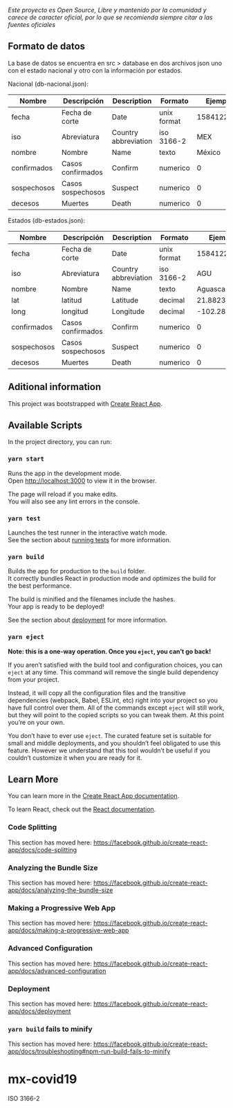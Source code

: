*Este proyecto es Open Source, Libre y mantenido por la comunidad y carece de caracter oficial, por lo que se recomienda siempre citar a las fuentes oficiales*

## Formato de datos
La base de datos se encuentra en src > database en dos archivos json uno con el estado nacional y otro con la información por estados.

Nacional (db-nacional.json): 

| Nombre      | Descripción       | Description          | Formato     | Ejemplo    |
|-------------|-------------------|----------------------|-------------|------------|
| fecha       | Fecha de corte    | Date                 | unix format | 1584122400 |
| iso         | Abreviatura       | Country abbreviation | iso 3166-2  | MEX        |
| nombre      | Nombre            | Name                 | texto       | México     |
| confirmados | Casos confirmados | Confirm              | numerico    | 0          |
| sospechosos | Casos sospechosos | Suspect              | numerico    | 0          |
| decesos     | Muertes           | Death                | numerico    | 0          |

Estados (db-estados.json): 

| Nombre      | Descripción       | Description          | Formato     | Ejemplo        |
|-------------|-------------------|----------------------|-------------|----------------|
| fecha       | Fecha de corte    | Date                 | unix format | 1584122400     |
| iso         | Abreviatura       | Country abbreviation | iso 3166-2  | AGU            |
| nombre      | Nombre            | Name                 | texto       | Aguascalientes |
| lat         | latitud           | Latitude             | decimal     | 21.8823395     |
| long        | longitud          | Longitude            | decimal     | -102.2825928   |
| confirmados | Casos confirmados | Confirm              | numerico    | 0              |
| sospechosos | Casos sospechosos | Suspect              | numerico    | 0              |
| decesos     | Muertes           | Death                | numerico    | 0              |

## Aditional information

This project was bootstrapped with [Create React App](https://github.com/facebook/create-react-app).

## Available Scripts

In the project directory, you can run:

### `yarn start`

Runs the app in the development mode.<br />
Open [http://localhost:3000](http://localhost:3000) to view it in the browser.

The page will reload if you make edits.<br />
You will also see any lint errors in the console.

### `yarn test`

Launches the test runner in the interactive watch mode.<br />
See the section about [running tests](https://facebook.github.io/create-react-app/docs/running-tests) for more information.

### `yarn build`

Builds the app for production to the `build` folder.<br />
It correctly bundles React in production mode and optimizes the build for the best performance.

The build is minified and the filenames include the hashes.<br />
Your app is ready to be deployed!

See the section about [deployment](https://facebook.github.io/create-react-app/docs/deployment) for more information.

### `yarn eject`

**Note: this is a one-way operation. Once you `eject`, you can’t go back!**

If you aren’t satisfied with the build tool and configuration choices, you can `eject` at any time. This command will remove the single build dependency from your project.

Instead, it will copy all the configuration files and the transitive dependencies (webpack, Babel, ESLint, etc) right into your project so you have full control over them. All of the commands except `eject` will still work, but they will point to the copied scripts so you can tweak them. At this point you’re on your own.

You don’t have to ever use `eject`. The curated feature set is suitable for small and middle deployments, and you shouldn’t feel obligated to use this feature. However we understand that this tool wouldn’t be useful if you couldn’t customize it when you are ready for it.

## Learn More

You can learn more in the [Create React App documentation](https://facebook.github.io/create-react-app/docs/getting-started).

To learn React, check out the [React documentation](https://reactjs.org/).

### Code Splitting

This section has moved here: https://facebook.github.io/create-react-app/docs/code-splitting

### Analyzing the Bundle Size

This section has moved here: https://facebook.github.io/create-react-app/docs/analyzing-the-bundle-size

### Making a Progressive Web App

This section has moved here: https://facebook.github.io/create-react-app/docs/making-a-progressive-web-app

### Advanced Configuration

This section has moved here: https://facebook.github.io/create-react-app/docs/advanced-configuration

### Deployment

This section has moved here: https://facebook.github.io/create-react-app/docs/deployment

### `yarn build` fails to minify

This section has moved here: https://facebook.github.io/create-react-app/docs/troubleshooting#npm-run-build-fails-to-minify
# mx-covid19

ISO 3166-2
